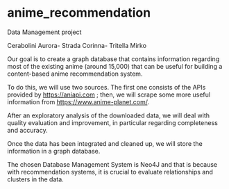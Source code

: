 # anime_recommendation
Data Management project 

Cerabolini Aurora- Strada Corinna- Tritella Mirko


Our goal is to create a graph database that contains information regarding most of the existing anime (around 15,000) that can be useful for building a content-based anime recommendation system.


To do this, we will use two sources.
The first one consists of the APIs provided by https://aniapi.com ; then, we will scrape some more useful information from https://www.anime-planet.com/.

After an exploratory analysis of the downloaded data, we will deal with quality evaluation and improvement, in particular regarding completeness and accuracy.

Once the data has been integrated and cleaned up, we will store the information in a graph database.

The chosen Database Management System is Neo4J and that is because with recommendation systems, it is crucial to evaluate relationships and clusters in the data.
